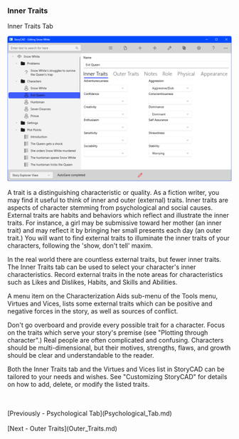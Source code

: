 ### Inner Traits ###
Inner Traits Tab <br/>

![](Character-Inner-Traits-Tab.png)

A trait is a distinguishing characteristic or quality.  As a fiction writer, you may find it useful to think of inner and outer (external) traits.  Inner traits are aspects of  character stemming from psychological and social causes.  External traits are habits and behaviors which reflect and illustrate the inner traits.  For instance, a girl may be submissive toward her mother (an inner trait) and may reflect it by bringing her small presents each day (an outer trait.)  You will want to find external traits to illuminate the inner traits of your characters, following the 'show, don't tell' maxim. <br/>

In the real world there are countless external traits, but fewer inner traits.  The Inner Traits tab can be used to select your character's inner characteristics.  Record external traits in the note areas for characteristics such as Likes and Dislikes,  Habits, and Skills and Abilities. <br/>

A menu item on the Characterization Aids sub-menu of the Tools menu,  Virtues and Vices, lists some external traits which can be positive and negative forces in the story, as well as sources of conflict. <br/>

Don't go overboard and provide every possible trait for a character.  Focus on the traits which serve your story's premise (see "Plotting through character".)  Real people are often  complicated and confusing.  Characters should be multi-dimensional, but their motives, strengths, flaws, and growth should be clear and understandable to the reader. <br/>

Both the Inner Traits tab and the Virtues and Vices list in StoryCAD can be tailored to your needs and wishes.  See "Customizing StoryCAD" for details on how to add, delete, or modify the listed traits. <br/>

 <br/>
 <br/>
[Previously - Psychological Tab](Psychological_Tab.md) <br/>
 <br/>
[Next - Outer Traits](Outer_Traits.md) <br/>
 <br/>
